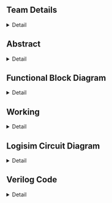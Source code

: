 
<!-- First Section -->
## Team Details
<details>
  <summary>Detail</summary>

  > Semester: 3rd Sem B. Tech. CSE

  > Section: S1

  > Team ID: S1-T3

  > Member-1: Abhijit Kar, 231CS106, abhijitkar.231cs106@nitk.edu.in

  > Member-2: Sarth Santosh Shah, 231CS154, sarthshah.231cs154@nitk.edu.in

  > Member-3: Aaryan Yadav, 231CS104, aaryanyadav.231cs104@nitk.edu.in
</details>

<!-- Second Section -->
## Abstract
<details>
  <summary>Detail</summary>
  
1. **Motivation:** For a runner, every step marks progress, and every heartbeat reflects determination. Running is more than just physical activity—it’s a journey of self-improvement and resilience. To support this growth, a tool is needed to accurately track performance and inspire continuous improvement. Our goal is to create a system that focuses on essential metrics like steps, distance, and heart rate, without the complexity of overcomplicated devices. One of our teammates, an avid runner who has participated in several college events, identified the need for such a device, believing it would help enhance performance. His experience was a key factor in motivating us to pursue this project. Real-time data offers powerful motivation, pushing runners to reach new personal bests. This project is about more than building a performance tracker; it’s about capturing the spirit of running—helping runners celebrate progress, understand their limits, and push beyond them.

2. **Problem Statement:** Optimizing physical performance is essential for runners, athletes, and fitness enthusiasts in today’s active lifestyle. Effective monitoring of performance metrics is crucial for enhancing training efficiency and ensuring user safety during exercise. While many advanced gadgets are available, the challenge lies in creating a simple, cost-effective, and reliable system using fundamental digital logic components. This project proposes the **Runner’s Performance Monitoring System**, utilizing logic gates to measure essential metrics, including steps taken, distance traveled, maximum heart rate, average heart rate, and safety alerts. The system will provide real-time motivational feedback and safety classifications, empowering runners to enhance their training while remaining safe. The core idea is to design a digital system that operates without the complexity of microcontrollers or software solutions. It will leverage combinational circuits, counters, registers, flip-flops, and comparators to process and display necessary data, enabling efficient operation focused on critical parameters for tracking, optimizing, and ensuring the safety of a runner’s performance.

3. **Features:** This system is designed to assist athletes in monitoring their performance during running sessions, using both sequential and combinational circuits. It consists of five key components:
    1. **Heartbeat Monitoring System:** Plays a crucial role in ensuring the athlete’s safety during workouts. It continuously monitors heart rate inputs taken at regular intervals and calculates the average heartbeat instantaneously.
    - The system has two types of classifications:
      - Based on the instantaneous heart rate:
        - a. **Green State (Safe Heartbeat):** Indicates that the athlete’s heart rate is within a safe range, allowing them to continue their activity without concern.
        - b. **Yellow State (Warning):** Signals that the heart rate is approaching a threshold that may require caution, prompting the athlete to be aware of their exertion level.
        - c. **Red State (Emergency Heartbeat):** Represents a critical condition where the heart rate exceeds safe limits. If this state is reached, an alarm is triggered to alert the athlete to take immediate action.
      - Based on the average heart rate: At the end of the run, the system evaluates the athlete’s average heart rate and classifies their performance into one of three distinct stages:
        - a. **Warmup Zone:** The athlete’s average heart rate remains low, indicating a light exercise intensity, suitable for warming up the body before engaging in more strenuous activity.
        - b. **Fat Burning Zone:** The heart rate is elevated to an optimal range for burning fat, where the body efficiently uses fat as the primary energy source. This zone is ideal for sustained, moderate-intensity exercise.
        - c. **Maximum Effort Zone:** The heart rate reaches a high level, pushing the athlete into a more intense workout. This is ideal for short bursts of high-intensity effort.
    - Additionally, the system records the peak heartbeat of the athlete during the session, providing valuable data for evaluating cardiovascular fitness. Knowing the peak heart rate helps athletes adjust their training intensity and avoid overexertion.
    2. **Pedometer:** Tracks the steps covered by the athlete and calculates the distance traveled during their run. It requires the user to input their stride length, which allows for accurate distance measurements.
    - **Key Features include:**
      - **Real-Time Step Counting:** Continuously counts the number of steps taken, providing immediate feedback on the athlete’s activity level.
      - **Distance Calculation:** Displays the total distance covered based on the stride length, enabling athletes to set and achieve distance goals.
      - **Speed Calculation:** Calculates and displays the athlete’s speed in real-time, helping them gauge their pace and make adjustments as needed.
      - **Time Tracking:** Records the duration of the workout, allowing users to analyze their pace and improve their running strategy.
      - **Calories Burnt Calculation and Display:** The system provides an estimate of how many calories the athlete has burned during the session.
      - Trainer Module: Before starting a run, the user selects the type of run (e.g., light jog, sprint), and the system informs them in real-time whether they are meeting the expected performance.

    3. **Time Monitoring System:** It includes a stopwatch that activates when the athlete starts their activity. This stopwatch is vital, as multiple components in the system depend on it. It continuously tracks the duration of the workout and is essential for calculating key performance metrics, including speed, distance covered, and calories burned. Its integration ensures real-time accuracy and consistency, supporting other features like heartbeat monitoring and the pedometer. This allows athletes to receive precise feedback on their performance and make informed adjustments during their sessions.

    4.  **Progress Evaluator:** Compares the athlete’s current session performance with data from previous sessions. This feature
  shows whether the athlete’s performance has improved or declined, helping them adjust their training for better results over
    time.
  

    5. **End of Session Summary:** At the conclusion of each workout session, the system provides a comprehensive end-of-session summary. This summary includes:
    - Average heartbeat
    - Peak heartbeat
    - Total distance covered
    - Total calories burnt
    - Total workout duration
    - Improvement compared to previous run 
    This summary helps athletes analyze their performance, set future goals, and track their progress over time.
</details>

<!-- Third Section -->
## Functional Block Diagram
<details>
  <summary>Detail</summary>

![Untitled Diagram drawio (4) (1)](https://github.com/user-attachments/assets/785d833a-a684-407d-bc69-eff523959269)

</details>


<!-- Fourth Section -->
## Working
<details>
  <summary>Detail</summary>
      Main Module: In this system, the user’s heart rate and steps per second are provided as inputs. Additionally, the user
      selects the type of run, which can be either a walk, light jog, fast jog, or sprint. The circuit is activated by a start button
      that links and synchronizes all the other modules. When the user initiates the run, the input data is stored and distributed to
      the various modules, each responsible for specific functionalities and calculations. These modules process the data to generate
      different classifications based on the user’s performance. Upon completion of the run, the final results are displayed, providing a
      comprehensive overview of the runner’s performance.

  ## 1. Stopwatch (Time Monitoring System)  
This module governs the operation of the entire circuit. It is enabled when the runner starts running and is deactivated once the run is completed. The module consists of the following submodules:  

- **Timer Module**: Utilizes mod-10 and mod-6 counters to generate the time elapsed in hours, minutes, and seconds.  
- **Timer Display Module**: Comprises 7-segment display decoders and converters for displaying the elapsed time.  

## 2. Heart Rate Monitoring System  
This system tracks and evaluates the runner's heart rate and includes the following components:  

- **Heart Rate Generator Module**: Acts as a replacement for a heart rate sensor, generating unique heart rate values every second using specific logic, which are then input into the system.  
- **Average Heart Rate and Calories Burnt Module**: Employs combinational circuits to calculate two key features: average heart rate and calories burned. For calories burned, we developed a formula that closely replicates real-world values using the average heart rate for calculations:  
  - **Calories Burnt = Average Heart Rate × Time Elapsed × Constant** (where constant = 0.0015).  
- **Performance Evaluator**: This module evaluates the runner's performance by comparing the current heart rate values to those from a previous run. After each run, the instantaneous heart rate values are stored in a set of registers governed by specific logic. During the next run, current values are compared to the previously stored values, and the registers are updated regularly after each run is completed.  
- **Peak Heart Rate**: The maximum heart rate of the runner is updated instantaneously.  

The system makes two types of classifications:  
1. Based on instantaneous heart rate.  
2. Based on average heart rate.  

## 3. Pedometer  
This module focuses on calculating various parameters based on the runner's steps per second and allows the runner to select the type of run they desire:  

- **Step Generator**: Serves as a replacement for a step sensor, generating unique values of steps per second using specific logic every second, which are passed as input to the system.  
- **Speed and Distance Module**: Comprises combinational circuits for performing arithmetic calculations related to speed and distance.  
- **Trainer Module**: Compares the runner's current speed to their desired speed (indicated by the input type of run) and provides real-time feedback to help the runner adjust their pace as needed.  

## 4. Display Modules  
This module consists of components that convert binary numbers to BCD (Binary-Coded Decimal) numbers. The BCD values are then utilized by a 7-segment display decoder, which finally displays the output in decimal format. This feature simplifies comprehension for the user, as reading binary values can be tedious.
      

     


  
### State Diagram:

![final drawio (1)](https://github.com/user-attachments/assets/55497d9f-feb3-4b16-aa4c-1251be80ded6)


### Module Functional Table:

| Module                | Input Signals                        | Output Signals               | Operation / Description                                                                                                                                 |
|-----------------------|--------------------------------------|------------------------------|---------------------------------------------------------------------------------------------------------------------------------------------------------|
| FullAdder Dataflow     | a, b, cin (1-bit each)               | sum, cout (1-bit each)        | Performs the sum of three 1-bit inputs: sum = a ^ b ^ cin, cout = (a & b) | (cin & (a ^ b))                                                              |
| LogicalAdder Dataflow  | a, b (32-bit)                        | sum (32-bit)                  | Performs 32-bit addition using full adders.                                                                                                             |
| GateLevel Multiplier   | A, B (32-bit)                        | Product (32-bit)              | Computes the product of two 32-bit inputs using gate-level logic.                                                                                       |
| mag_comp 8bit          | a[7:0], b[7:0] (8-bit)               | p, r, q (1-bit each)          | Compares two 8-bit inputs: p = a < b, r = a > b, q = a == b.                                                                                             |
| D Flip Flop            | D, clk, rst (1-bit each)             | Q (1-bit)                     | A D flip-flop that stores data on the rising edge of the clock or resets asynchronously.                                                                 |
| Register 16            | D[15:0], clk, rst (16-bit data, clk) | Q[15:0]                       | Stores 16-bit input data and provides it as output on the next clock cycle, with reset functionality.                                                   |
| HeartRate Comparator   | hr_input (8-bit)                     | hr_classification (2-bit)     | Classifies heart rate into safe, warning, or emergency zones.                                                                                           |
| Workout Intensity Comp | avg_heart_rate (32-bit)              | workout_intensity (2-bit)     | Classifies workout intensity based on average heart rate into warmup, fat burn, or intense cardio.                                                      |

### StepCalculatorDataflow Truth Table:

| Cycle | hr_input | steps_per_second | stride_length | valid_input | total_steps |
|-------|----------|------------------|---------------|-------------|-------------|
| 1     | 130      | 1                | 80            | 1           | 1           |
| 2     | 140      | 2                | 80            | 1           | 3           |
| 3     | 160      | 3                | 80            | 1           | 6           |
| 4     | 180      | 4                | 80            | 1           | 10          |
| 5     | 200      | 3                | 80            | 1           | 13          |

| Total Distance (cm) | Time Elapsed (s) | Heart Rate Classification | Max Heart Rate |
|---------------------|------------------|---------------------------|----------------|
| 240                 | 1                | Safe (00)                  | 130            |
| 400                 | 2                | Safe (00)                  | 140            |
| 720                 | 3                | Warning (01)               | 160            |
| 960                 | 4                | Warning (01)               | 180            |
| 1200                | 5                | Emergency (10)             | 200            |

| Total Calories (kcal) | Average Heart Rate | Speed (cm/s) |
|-----------------------|--------------------|--------------|
| 1.95                  | 130                | 240          |
| 5.1                   | 135                | 200          |
| 11.4                  | 143.3              | 240          |
| 21.0                  | 152.5              | 240          |
| 33.0                  | 162                | 240          |

</details>

<!-- Fifth Section -->
## Logisim Circuit Diagram
<details>
  <summary>Detail</summary>
This is the main module of the circuit.
	<details>
  <summary>MAIN</summary>
		This is the Main Module which integrates all the submodules to form our runner's performance monitoring system .

![MAIN MODULE](https://github.com/user-attachments/assets/433005a2-aa8d-44f4-93d6-425e3d984978)

 </details>
The submodules of HEART RATE MONITORING COMPONENT  are
<details>
  <summary>HR GENERATOR </summary>

![HR_GENERATOR](https://github.com/user-attachments/assets/dee01c50-5517-4310-a1c7-159137277b88)

</details>
<details>
  <summary>PERFORMANCE EVALUATOR </summary>
	

![PERFORMANCE_EVALUATOR-](https://github.com/user-attachments/assets/869fce95-c6b6-43c1-90e2-3c38eef5ae86)

</details>
<details>
  <summary>AVG HR AND CALORIE</summary>


![AVG HR AND CALORIE](https://github.com/user-attachments/assets/018eb8fe-c0f7-434b-954b-b32a0c56e394)

</details>
<details>
  <summary>PEAK HR</summary>

![PEAK HR](https://github.com/user-attachments/assets/45247788-4650-4730-8630-9a565f51d9dc)

</details>
The Submodules of Pedometer are :
<details>
  <summary>STEP GENERATOR</summary>


![STEP_GENERATOR](https://github.com/user-attachments/assets/13cb5c3b-2397-46df-a8cb-dcb7e6e73114)

</details>
<details>
  <summary>TRAINER</summary>
	
![TRAINER](https://github.com/user-attachments/assets/79a3dcdd-9b74-4788-a1da-75daaf720a87)

</details>
<details>
  <summary>SPEED N DISTANCE</summary>
	
![SPEED N DISTANCE](https://github.com/user-attachments/assets/2bf96dd7-5b52-4df8-bc01-c409ae4fa1bb)


</details>
The Submodules for STOP WATCH and DISPLAYING
<details>
  <summary>TIMER</summary>
	
![TIMER](https://github.com/user-attachments/assets/57d6230a-6f5f-4b73-8645-f0f1e337d27b)


</details>
<details>
  <summary>TIMER DISPLAY</summary>
	

![TIMER FOR STOPWATCH](https://github.com/user-attachments/assets/44231d29-820d-40fa-990b-715ed8d7a526)

</details>
<details>
  <summary>7-bit Binary to BCD </summary>


![7-BIT BINARY TO BCD](https://github.com/user-attachments/assets/bbc6e9e2-c1e7-458e-926d-e2300eb417c7)

</details>
<details>
  <summary>BCD TO 7-SEGMENT</summary>


![BCD TO 7-SEGMENT converter](https://github.com/user-attachments/assets/540d0032-8f07-45f0-b3b3-b480e66adb73)

</details>
<details>
  <summary>CLASSIFIER</summary>
	
![WORKOUT INTENSITY](https://github.com/user-attachments/assets/9e75dec2-ceea-4fbf-b4c8-45844ba78608)


</details>


</details>

<!-- Fifth Section -->
## Verilog Code
<details>
  <summary>Detail</summary>
  THIS IS THE VERILOG CODE IN BOTH GATE LEVEL AND DATA FLOW LEVEL
  <details>
  <summary>GATELEVEL CODE </summary>

  ```verilog
// FlipFlop Module for D Flip-Flop using basic gates
module FlipFlop (
    input D,         // Data input
    input clk,       // Clock input
    input rst,       // Reset input
    output Q         // Output Q
);
    wire rst_n;  // Inverted reset
    wire D_and_clk;
    wire Q_and_clk_n;
    wire Q_next;

    // Invert reset
    not (rst_n, rst);

    // Q_next = (D AND clk) OR (Q AND NOT clk) when not reset
    and (D_and_clk, D, clk);
    not (clk_n, clk);
    and (Q_and_clk_n, Q, clk_n);
    or (Q_next, D_and_clk, Q_and_clk_n);

    // If reset is active, output is 0
    and (Q_rst, rst_n, Q_next);

    // Output assignment
    assign Q = Q_rst;
endmodule

// Clock Divider for generating 1 Hz from 50 MHz clock
module ClockDivider(
    input clk,       // Input clock
    input rst,       // Reset input
    output reg clk_out  // Output clock (1 Hz)
);
    reg [25:0] counter;  // 26-bit counter to divide clock

    always @(posedge clk or posedge rst) begin
        if (rst) begin
            counter <= 26'b0;
            clk_out <= 0;
        end else if (counter == 26'd50_000_000 - 1) begin
            counter <= 26'b0;
            clk_out <= ~clk_out;  // Toggle clock output every 50 million cycles (1 second for 50 MHz)
        end else begin
            counter <= counter + 1;
        end
    end
endmodule


// Stopwatch Module using FlipFlops
module Stopwatch(
    input clk,        // System clock (50 MHz assumed)
    input rst,        // Reset input
    output [5:0] sec, // Seconds counter (0-59)
    output [5:0] min  // Minutes counter (0-59)
);
    wire clk_1hz;  // 1 Hz clock for seconds
    wire [5:0] sec_next, min_next; // Wires for next second and minute values

    // Clock divider to generate 1 Hz clock
    ClockDivider clk_divider (
        .clk(clk),
        .rst(rst),
        .clk_out(clk_1hz)
    );

    // Flip-flops for seconds
    FlipFlop ff_sec0 (.D(sec_next[0]), .clk(clk_1hz), .rst(rst), .Q(sec[0]));
    FlipFlop ff_sec1 (.D(sec_next[1]), .clk(clk_1hz), .rst(rst), .Q(sec[1]));
    FlipFlop ff_sec2 (.D(sec_next[2]), .clk(clk_1hz), .rst(rst), .Q(sec[2]));
    FlipFlop ff_sec3 (.D(sec_next[3]), .clk(clk_1hz), .rst(rst), .Q(sec[3]));
    FlipFlop ff_sec4 (.D(sec_next[4]), .clk(clk_1hz), .rst(rst), .Q(sec[4]));
    FlipFlop ff_sec5 (.D(sec_next[5]), .clk(clk_1hz), .rst(rst), .Q(sec[5]));

    // Flip-flops for minutes
    FlipFlop ff_min0 (.D(min_next[0]), .clk(clk_1hz), .rst(rst), .Q(min[0]));
    FlipFlop ff_min1 (.D(min_next[1]), .clk(clk_1hz), .rst(rst), .Q(min[1]));
    FlipFlop ff_min2 (.D(min_next[2]), .clk(clk_1hz), .rst(rst), .Q(min[2]));
    FlipFlop ff_min3 (.D(min_next[3]), .clk(clk_1hz), .rst(rst), .Q(min[3]));
    FlipFlop ff_min4 (.D(min_next[4]), .clk(clk_1hz), .rst(rst), .Q(min[4]));
    FlipFlop ff_min5 (.D(min_next[5]), .clk(clk_1hz), .rst(rst), .Q(min[5]));

    // Logic for next second and minute values
    assign sec_next = (sec == 59) ? 0 : sec + 1;  // Reset seconds to 0 when reaching 59
    assign min_next = (sec == 59) ? ((min == 59) ? 0 : min + 1) : min;  // Increment minutes when seconds reset
endmodule

// Full Adder Gatelevel Implementation
module FullAdderGate (
    input a,
    input b,
    input cin,
    output sum,
    output cout
);
    wire xor_ab, and_ab, and_cin_xor_ab;

    // XOR gates for sum
    xor (xor_ab, a, b);       // First XOR for a and b
    xor (sum, xor_ab, cin);   // Second XOR with cin to get sum

    // AND and OR gates for carry out
    and (and_ab, a, b);                     // AND gate for a and b
    and (and_cin_xor_ab, cin, xor_ab);      // AND gate for cin and (a ^ b)
    or (cout, and_ab, and_cin_xor_ab);      // OR gate for carry out
endmodule

// 32-bit Logical Adder using Full Adders (Gate-Level)
module LogicalAdderGate (
    input [31:0] a,
    input [31:0] b,
    output [31:0] sum
);
    wire [31:0] carry;  // Carry outputs from the full adders

    // Instantiate the first Full Adder (Least Significant Bit)
    FullAdderGate fa0 (
        .a(a[0]),
        .b(b[0]),
        .cin(1'b0),       // Initial carry input is 0
        .sum(sum[0]),
        .cout(carry[0])
    );

    genvar i;
    generate
        for (i = 1; i < 32; i = i + 1) begin: adder_chain
            // Instantiate a Full Adder for each bit
            FullAdderGate fa (
                .a(a[i]),
                .b(b[i]),
                .cin(carry[i-1]), // Previous carry
                .sum(sum[i]),
                .cout(carry[i])
            );
        end
    endgenerate
endmodule

// 32-bit Multiplier GateLevel Implementation
module GateLevelMultiplierDataflow (
    input [31:0] A,    // 32-bit multiplicand
    input [31:0] B,    // 32-bit multiplier
    output [31:0] Product // 32-bit product
);
    wire [31:0] partial_product[31:0];
    wire [31:0] sum[31:0];       // Wires to hold intermediate sums
    wire [31:0] carry[31:0];     // Wires to hold intermediate carries

    genvar i, j;

    // Generate partial products using AND gates
    generate
        for (i = 0; i < 32; i = i + 1) begin: partial_product_generation
            for (j = 0; j < 32; j = j + 1) begin: generate_partial_products
                and (partial_product[i][j], A[j], B[i]);  // AND operation for each bit
            end
        end
    endgenerate

    // Initialize the first row as the first partial product without carry addition
    assign sum[0] = partial_product[0];
    assign carry[0] = 0;  // No carry in the first row

    // Summing partial products using full adders
    generate
        for (i = 1; i < 32; i = i + 1) begin: summation_loop
            for (j = 0; j < 32; j = j + 1) begin: full_adder_summation
                if (j == 0) begin
                    // Handle the least significant bit (LSB) without carry-in
                    FullAdderGate fa (
                        .a(partial_product[i][j]),
                        .b(sum[i-1][j]),
                        .cin(1'b0),
                        .sum(sum[i][j]),
                        .cout(carry[i][j])
                    );
                end else begin
                    // Handle the other bits with carry-in
                    FullAdderGate fa (
                        .a(partial_product[i][j]),
                        .b(sum[i-1][j]),
                        .cin(carry[i][j-1]),  // Carry from previous bit
                        .sum(sum[i][j]),
                        .cout(carry[i][j])
                    );
                end
            end
        end
    endgenerate

    // The final product is the sum of all partial products
    assign Product = sum[31];

endmodule

// 8-bit Comparator using Dataflow
module mag_comp8bit (
    input a0, a1, a2, a3, a4, a5, a6, a7,  // 8-bit input a
    input b0, b1, b2, b3, b4, b5, b6, b7,  // 8-bit input b
    output p,                              // p = (a < b)
    output r,                              // r = (a > b)
    output q                               // q = (a = b)
);
    wire eq7, eq6, eq5, eq4, eq3, eq2, eq1, eq0;

    // Gate-level equality condition (q = a == b)
    xnor(eq7, a7, b7);  // XNOR gate for a7 and b7
    xnor(eq6, a6, b6);  // XNOR gate for a6 and b6
    xnor(eq5, a5, b5);  // XNOR gate for a5 and b5
    xnor(eq4, a4, b4);  // XNOR gate for a4 and b4
    xnor(eq3, a3, b3);  // XNOR gate for a3 and b3
    xnor(eq2, a2, b2);  // XNOR gate for a2 and b2
    xnor(eq1, a1, b1);  // XNOR gate for a1 and b1
    xnor(eq0, a0, b0);  // XNOR gate for a0 and b0

endmodule
    and (q, eq7, eq6, eq5, eq4, eq3, eq2, eq1, eq0);  // AND all equality checks for q

    // Gate-level less than condition (p = a < b)
    wire lt7, lt6, lt5, lt4, lt3, lt2, lt1, lt0;
    wire n_eq7, n_eq6, n_eq5, n_eq4, n_eq3, n_eq2, n_eq1;

    not (n_eq7, eq7);  // Inverted equality for a7 and b7
    not (n_eq6, eq6);  // Inverted equality for a6 and b6
    not (n_eq5, eq5);  // Inverted equality for a5 and b5
    not (n_eq4, eq4);  // Inverted equality for a4 and b4
    not (n_eq3, eq3);  // Inverted equality for a3 and b3
    not (n_eq2, eq2);  // Inverted equality for a2 and b2
    not (n_eq1, eq1);  // Inverted equality for a1 and b1

    and (lt7, n_eq7, ~a7, b7);  // (a7 < b7)
    and (lt6, eq7, n_eq6, ~a6, b6);  // a7 = b7, (a6 < b6)
    and (lt5, eq7, eq6, n_eq5, ~a5, b5);  // a7 = b7, a6 = b6, (a5 < b5)
    and (lt4, eq7, eq6, eq5, n_eq4, ~a4, b4);  // a7 = b7, a6 = b6, a5 = b5, (a4 < b4)
    and (lt3, eq7, eq6, eq5, eq4, n_eq3, ~a3, b3);  // a7 = b7, a6 = b6, a5 = b5, a4 = b4, (a3 < b3)
    and (lt2, eq7, eq6, eq5, eq4, eq3, n_eq2, ~a2, b2);  // a7 = b7, a6 = b6, a5 = b5, a4 = b4, a3 = b3, (a2 < b2)
    and (lt1, eq7, eq6, eq5, eq4, eq3, eq2, n_eq1, ~a1, b1);  // a7 = b7, a6 = b6, a5 = b5, a4 = b4, a3 = b3, a2 = b2, (a1 < b1)
    and (lt0, eq7, eq6, eq5, eq4, eq3, eq2, eq1, ~a0, b0);  // a7 = b7, a6 = b6, a5 = b5, a4 = b4, a3 = b3, a2 = b2, a1 = b1, (a0 < b0)

    or (p, lt7, lt6, lt5, lt4, lt3, lt2, lt1, lt0);  // OR all less than conditions for p

    // Gate-level greater than condition (r = a > b)
    wire gt7, gt6, gt5, gt4, gt3, gt2, gt1, gt0;

    and (gt7, n_eq7, a7, ~b7);  // (a7 > b7)
    and (gt6, eq7, n_eq6, a6, ~b6);  // a7 = b7, (a6 > b6)
    and (gt5, eq7, eq6, n_eq5, a5, ~b5);  // a7 = b7, a6 = b6, (a5 > b5)
    and (gt4, eq7, eq6, eq5, n_eq4, a4, ~b4);  // a7 = b7, a6 = b6, a5 = b5, (a4 > b4)
    and (gt3, eq7, eq6, eq5, eq4, n_eq3, a3, ~b3);  // a7 = b7, a6 = b6, a5 = b5, a4 = b4, (a3 > b3)
    and (gt2, eq7, eq6, eq5, eq4, eq3, n_eq2, a2, ~b2);  // a7 = b7, a6 = b6, a5 = b5, a4 = b4, a3 = b3, (a2 > b2)
    and (gt1, eq7, eq6, eq5, eq4, eq3, eq2, n_eq1, a1, ~b1);  // a7 = b7, a6 = b6, a5 = b5, a4 = b4, a3 = b3, a2 = b2, (a1 > b1)
    and (gt0, eq7, eq6, eq5, eq4, eq3, eq2, eq1, a0, ~b0);  // a7 = b7, a6 = b6, a5 = b5, a4 = b4, a3 = b3, a2 = b2, a1 = b1, (a0 > b0)

    or (r, gt7, gt6, gt5, gt4, gt3, gt2, gt1, gt0);  // OR all greater than conditions for r

endmodule

// Heart Rate Comparator  Implementation
module HeartRateComparatorDataflow (
    input [7:0] hr_input,
    output [1:0] hr_classification
);
    //  modeling for heart rate classification
    assign hr_classification = (hr_input <= 150) ? 2'b00 :
                               (hr_input <= 180) ? 2'b01 : 2'b10;  // Safe, Warning, Emergency
endmodule

// Workout Intensity Comparator
module WorkoutIntensityComparatorDataflow (
    input [31:0] avg_heart_rate,
    output [1:0] workout_intensity
);
    //  modeling for workout intensity
    assign workout_intensity = (avg_heart_rate < 120) ? 2'b00 :   // WARMUP
                               (avg_heart_rate <= 160) ? 2'b01 :  // FAT BURN
                               2'b10;  // INTENSE CARDIO
endmodule

// Step Calculator 
module StepCalculatorDataflow (
    input wire clk,
    input wire rst,
    input wire [7:0] hr_input,
    input wire [2:0] steps_per_second,
    input wire [7:0] stride_length,
    input wire valid_input,
    output reg [15:0] total_steps,
    output reg [31:0] total_distance,
    output reg [31:0] distance_per_second,
    output reg [7:0] time_elapsed,
    output wire [1:0] heart_rate_classification,
    output reg [7:0] max_heart_rate,
    output reg [31:0] total_calories,
    output reg [31:0] average_heart_rate,
    output wire [1:0] workout_intensity,
    output reg [15:0] speed
);

    reg [31:0] heart_rate_sum;
    reg [7:0] heart_rate_count;
    reg [7:0] time_counter;
    wire [31:0] distance_this_second;
    wire [31:0] calories_this_second;

    //  modeling for distance and calories
    assign distance_this_second = steps_per_second * stride_length;
    assign calories_this_second = (15 * time_elapsed * average_heart_rate) / 8000;  // Based on time and avg HR

    // Heart rate and workout intensity classification
    HeartRateComparatorDataflow hr_comparator (
        .hr_input(hr_input),
        .hr_classification(heart_rate_classification)
    );

    WorkoutIntensityComparatorDataflow workout_intensity_comparator (
        .avg_heart_rate(average_heart_rate),
        .workout_intensity(workout_intensity)
    );

    always @(posedge clk or posedge rst) begin
        if (rst) begin
            total_steps <= 0;
            total_distance <= 0;
            distance_per_second <= 0;
            time_counter <= 0;
            time_elapsed <= 0;
            max_heart_rate <= 0;
            total_calories <= 0;
            average_heart_rate <= 0;
            heart_rate_sum <= 0;
            heart_rate_count <= 0;
            speed <= 0;
        end else if (valid_input) begin
            total_steps <= total_steps + steps_per_second;  //  addition for steps
            total_distance <= total_distance + distance_this_second;  // Update distance
            total_calories <= calories_this_second;  // Update calories

            // Heart rate tracking
            if (hr_input > max_heart_rate)
                max_heart_rate <= hr_input;

            heart_rate_sum <= heart_rate_sum + hr_input;
            heart_rate_count <= heart_rate_count + 1;
            average_heart_rate <= heart_rate_sum / heart_rate_count;

            // Time tracking
            time_counter <= time_counter + 1;
            time_elapsed <= time_counter;

            // Speed calculation (distance / time)
            if (time_elapsed > 0)
                speed <= total_distance / time_elapsed;
            else
                speed <= 0;
        end
    end
endmodule

// Heart Rate and Step Comparator Module
module HeartRateAndStepComparator(
    input [7:0] hr_input,           // Current heart rate
    input [7:0] previous_hr,        // Previous heart rate
    input [2:0] steps_input,        // Current steps per second
    input [2:0] previous_steps,     // Previous steps per second
    output reg [1:0] hr_comparison, // 2'b00: same, 2'b01: higher, 2'b10: lower
    output reg step_feedback        // 1: "Good", 0: "Go Faster"
);

    always @(*) begin

        // Compare heart rates
        if (hr_input > previous_hr)
            hr_comparison = 2'b01;  // Higher
        else if (hr_input < previous_hr)
            hr_comparison = 2'b10;  // Lower
        else
            hr_comparison = 2'b00;  // Same

        // Compare steps per second
        if (steps_input >= previous_steps)
            step_feedback = 1;      // Good
        else
            step_feedback = 0;      // Go Faster
    end
endmodule

module TimeElapsedCounter(
    input clk_1hz,   // 1 Hz clock input
    input rst,       // Reset input
    output [5:0] time_elapsed  // 6-bit output for seconds (0-59)
);
    wire [5:0] next_value;  // Wire for the next value of the counter
    wire [5:0] carry;       // Carry bits for each flip-flop stage
    wire reset_condition;   // Reset when counter reaches 59 (111011)

    // Flip-flops for each bit of the time_elapsed counter
    FlipFlop ff0 (.D(next_value[0]), .clk(clk_1hz), .rst(rst), .Q(time_elapsed[0]));
    FlipFlop ff1 (.D(next_value[1]), .clk(clk_1hz), .rst(rst), .Q(time_elapsed[1]));
    FlipFlop ff2 (.D(next_value[2]), .clk(clk_1hz), .rst(rst), .Q(time_elapsed[2]));
    FlipFlop ff3 (.D(next_value[3]), .clk(clk_1hz), .rst(rst), .Q(time_elapsed[3]));
    FlipFlop ff4 (.D(next_value[4]), .clk(clk_1hz), .rst(rst), .Q(time_elapsed[4]));
    FlipFlop ff5 (.D(next_value[5]), .clk(clk_1hz), .rst(rst), .Q(time_elapsed[5]));

    // Gate-level logic to increment the counter using 'and' gates only
    and (carry[0], time_elapsed[0], 1'b1);  // Carry for the LSB
    not (next_value[0], time_elapsed[0]);   // Toggle LSB

    and (carry[1], time_elapsed[1], time_elapsed[0]);
    xor (next_value[1], time_elapsed[1], carry[0]);  // Second bit toggles based on carry from LSB

    and (carry[2], time_elapsed[2], carry[1]);
    xor (next_value[2], time_elapsed[2], carry[1]);

    and (carry[3], time_elapsed[3], carry[2]);
    xor (next_value[3], time_elapsed[3], carry[2]);

    and (carry[4], time_elapsed[4], carry[3]);
    xor (next_value[4], time_elapsed[4], carry[3]);

    and (carry[5], time_elapsed[5], carry[4]);
    xor (next_value[5], time_elapsed[5], carry[4]);

    // Reset the counter when it reaches 59 (binary 111011)
    and (reset_condition, time_elapsed[5], time_elapsed[4], time_elapsed[3], ~time_elapsed[2], time_elapsed[1], time_elapsed[0]);

    // Reset logic
    assign next_value = (reset_condition) ? 6'b000000 : next_value;

endmodule
```

</details>
<details>

	

	
 

  <summary>GATELEVEL TESTBENCH CODE </summary>
  
  
```verilog
module step_comparison_tb;

    reg clk;
    reg rst;
    reg [7:0] hr_input_1, hr_input_2;
    reg [2:0] steps_per_second_1, steps_per_second_2;  
    reg valid_input_1, valid_input_2;
    wire [15:0] total_steps_1, total_steps_2;
    wire [31:0] total_distance_1, total_distance_2;
    wire [7:0] time_elapsed_1, time_elapsed_2;
    wire [1:0] heart_rate_classification_1, heart_rate_classification_2;
    wire [7:0] max_heart_rate_1, max_heart_rate_2;
    wire [31:0] total_calories_1, total_calories_2;
    wire [31:0] average_heart_rate_1, average_heart_rate_2;
    wire [1:0] workout_intensity_1, workout_intensity_2;
    wire [15:0] speed_1, speed_2;
    wire [1:0] hr_comparison;
    wire step_feedback;
    reg [7:0] stride_length_1 = 8'b01001011;  // 75 in decimal
    reg [7:0] stride_length_2 = 8'b01001011;  // 75 in decimal

    reg direction_hr_1;  // Direction control for Run 1 (increment/decrement)
    reg direction_hr_2;  // Direction control for Run 2 (increment/decrement)
    reg direction_steps_1;  // Direction control for steps per second (Run 1)
    reg direction_steps_2;  // Direction control for steps per second (Run 2)

    // Instantiate two step calculators for each run
    StepCalculatorDataflow step_calculator_1 (
        .clk(clk),
        .rst(rst),
        .hr_input(hr_input_1),
        .steps_per_second(steps_per_second_1),
        .stride_length(stride_length_1),
        .valid_input(valid_input_1),
        .total_steps(total_steps_1),
        .total_distance(total_distance_1),
        .time_elapsed(time_elapsed_1),
        .heart_rate_classification(heart_rate_classification_1),
        .max_heart_rate(max_heart_rate_1),
        .total_calories(total_calories_1),
        .average_heart_rate(average_heart_rate_1),
        .workout_intensity(workout_intensity_1),
        .speed(speed_1)
    );

    StepCalculatorDataflow step_calculator_2 (
        .clk(clk),
        .rst(rst),
        .hr_input(hr_input_2),
        .steps_per_second(steps_per_second_2),
        .stride_length(stride_length_2),
        .valid_input(valid_input_2),
        .total_steps(total_steps_2),
        .total_distance(total_distance_2),
        .time_elapsed(time_elapsed_2),
        .heart_rate_classification(heart_rate_classification_2),
        .max_heart_rate(max_heart_rate_2),
        .total_calories(total_calories_2),
        .average_heart_rate(average_heart_rate_2),
        .workout_intensity(workout_intensity_2),
        .speed(speed_2)
    );

    // Instantiate the comparator
    HeartRateAndStepComparator comparator (
        .hr_input(hr_input_2),
        .previous_hr(hr_input_1),
        .steps_input(steps_per_second_2),
        .previous_steps(steps_per_second_1),
        .hr_comparison(hr_comparison),
        .step_feedback(step_feedback)
    );

    // Clock generation
    always #5 clk = ~clk;

    initial begin
        // Initialize inputs
        clk = 0;
        rst = 1;
        valid_input_1 = 0;
        valid_input_2 = 0;
        stride_length_1 = 75;
        stride_length_2 = 75;
        hr_input_1 = 110;  // Changed from 121 to 110
        hr_input_2 = 88;  // Changed from 96 to 88
        steps_per_second_1 = 0; // Start at 2 instead of 1
        steps_per_second_2 = 0; // Start at 2 instead of 1
        direction_hr_1 = 1; // Start incrementing for Run 1
        direction_hr_2 = 1; // Start incrementing for Run 2
        direction_steps_1 = 1; // Start incrementing steps for Run 1
        direction_steps_2 = 1; // Start incrementing steps for Run 2

        // Reset the system
        #10 rst = 0;

        // Simulate for 20 cycles
        repeat (20) begin
            #10;
            // Update heart rate for Run 1 (increments/decrements by 11)
            if (direction_hr_1) begin
                hr_input_1 = hr_input_1 + 11;
                if (hr_input_1 >= 198) direction_hr_1 = 0; // Start decrementing at 198
            end else begin
                hr_input_1 = hr_input_1 - 11;
                if (hr_input_1 <= 121) direction_hr_1 = 1; // Start incrementing at 121
            end

            // Update heart rate for Run 2 (increments/decrements by 8)
            if (direction_hr_2) begin
                hr_input_2 = hr_input_2 + 8;
                if (hr_input_2 >= 152) direction_hr_2 = 0; // Start decrementing at 152
            end else begin
                hr_input_2 = hr_input_2 - 8;
                if (hr_input_2 <= 96) direction_hr_2 = 1; // Start incrementing at 96
            end

            // Steps per second pattern for Run 1: 2 → 3 → 4 → 5 → 4 → 3 → 2
            if (direction_steps_1) begin
                steps_per_second_1 = steps_per_second_1 + 1;
                if (steps_per_second_1 == 4) direction_steps_1 = 0; // Start decrementing at 5
            end else begin
                steps_per_second_1 = steps_per_second_1 - 1;
                if (steps_per_second_1 == 1) direction_steps_1 = 1; // Start incrementing at 2
            end

            // Steps per second pattern for Run 2: 2 → 3 → 4 → 5 → 4 → 3 → 2
            if (direction_steps_2) begin
                steps_per_second_2 = steps_per_second_2 + 1;
                if (steps_per_second_2 == 4) direction_steps_2 = 0; // Start decrementing at 5
            end else begin
                steps_per_second_2 = steps_per_second_2 - 1;
                if (steps_per_second_2 == 1) direction_steps_2 = 1; // Start incrementing at 2
            end

            valid_input_1 = 1;
            valid_input_2 = 1;

            #10;
            valid_input_1 = 0;
            valid_input_2 = 0;

            // Print heart rate comparison and step feedback
            $display("HR Run 1: %d, HR Run 2: %d, Comparison: %s", hr_input_1, hr_input_2, (hr_comparison == 2'b01) ? "Higher" : (hr_comparison == 2'b10) ? "Lower" : "Same");
            $display("Steps Run 1: %d, Steps Run 2: %d, Feedback: %s", steps_per_second_1, steps_per_second_2, (step_feedback ? "Good" : "Go Faster"));
        end

        // Display Final Results for Run 1
        $display("Final Results for Run 1:");
        $display("Total Steps: %d", total_steps_1);
        $display("Total Distance: %d cm", total_distance_1);
        $display("Time Elapsed: %d seconds", time_elapsed_1);
        $display("Max Heart Rate: %d", max_heart_rate_1);
        $display("Total Calories: %d", total_calories_1);
        $display("Average Heart Rate: %d", average_heart_rate_1);
        $display("Speed: %f cm/s", speed_1);

        // Display Final Results for Run 2
        $display("Final Results for Run 2:");
        $display("Total Steps: %d", total_steps_2);
        $display("Total Distance: %d cm", total_distance_2);
        $display("Time Elapsed: %d seconds", time_elapsed_2);
        $display("Max Heart Rate: %d", max_heart_rate_2);
        $display("Total Calories: %d", total_calories_2);
        $display("Average Heart Rate: %d", average_heart_rate_2);
        $display("Speed: %f cm/s", speed_2);

        // End simulation
        $finish;
    end

endmodule
```

</details>
<details>

	

	
 

  <summary>DATAFLOW LEVEL CODE </summary>
	
 ```verilog
module D_FlipFlop (
    input D,         // Data input
    input clk,       // Clock input
    input rst,       // Reset input
    output Q         // Output Q
);
    wire not_clk, not_rst, D_clk;

    // Invert the clock and reset
    assign not_clk = ~clk;
    assign not_rst = ~rst;

    // Logic to determine the output Q
    assign D_clk = (D & clk) | (not_clk & Q);

    // Reset logic
    assign Q = (not_rst) ? D_clk : 1'b0; // Output is D_clk unless rst is high
endmodule


// Clock Divider for generating 1 Hz from 50 MHz clock
module ClockDivider(
    input clk,       // Input clock
    input rst,       // Reset input
    output reg clk_out  // Output clock (1 Hz)
);
    reg [25:0] counter;  // 26-bit counter to divide clock

    always @(posedge clk or posedge rst) begin
        if (rst) begin
            counter <= 26'b0;
            clk_out <= 0;
        end else if (counter == 26'd50_000_000 - 1) begin
            counter <= 26'b0;
            clk_out <= ~clk_out;  // Toggle clock output every 50 million cycles (1 second for 50 MHz)
        end else begin
            counter <= counter + 1;
        end
    end
endmodule

// Stopwatch Module using FlipFlops
module Stopwatch(
    input clk,        // System clock (50 MHz assumed)
    input rst,        // Reset input
    output [5:0] sec, // Seconds counter (0-59)
    output [5:0] min  // Minutes counter (0-59)
);
    wire clk_1hz;  // 1 Hz clock for seconds
    wire [5:0] sec_next, min_next; // Wires for next second and minute values

    // Clock divider to generate 1 Hz clock
    ClockDivider clk_divider (
        .clk(clk),
        .rst(rst),
        .clk_out(clk_1hz)
    );

    // Flip-flops for seconds
    D_FlipFlop  ff_sec0 (.D(sec_next[0]), .clk(clk_1hz), .rst(rst), .Q(sec[0]));
    D_FlipFlop  ff_sec1 (.D(sec_next[1]), .clk(clk_1hz), .rst(rst), .Q(sec[1]));
    D_FlipFlop  ff_sec2 (.D(sec_next[2]), .clk(clk_1hz), .rst(rst), .Q(sec[2]));
    D_FlipFlop  ff_sec3 (.D(sec_next[3]), .clk(clk_1hz), .rst(rst), .Q(sec[3]));
    D_FlipFlop  ff_sec4 (.D(sec_next[4]), .clk(clk_1hz), .rst(rst), .Q(sec[4]));
    D_FlipFlop  ff_sec5 (.D(sec_next[5]), .clk(clk_1hz), .rst(rst), .Q(sec[5]));

    // Flip-flops for minutes
    D_FlipFlop  ff_min0 (.D(min_next[0]), .clk(clk_1hz), .rst(rst), .Q(min[0]));
    D_FlipFlop  ff_min1 (.D(min_next[1]), .clk(clk_1hz), .rst(rst), .Q(min[1]));
    D_FlipFlop  ff_min2 (.D(min_next[2]), .clk(clk_1hz), .rst(rst), .Q(min[2]));
    D_FlipFlop ff_min3 (.D(min_next[3]), .clk(clk_1hz), .rst(rst), .Q(min[3]));
    D_FlipFlop  ff_min4 (.D(min_next[4]), .clk(clk_1hz), .rst(rst), .Q(min[4]));
    D_FlipFlop  ff_min5 (.D(min_next[5]), .clk(clk_1hz), .rst(rst), .Q(min[5]));

    // Logic for next second and minute values
    assign sec_next = (sec == 59) ? 0 : sec + 1;  // Reset seconds to 0 when reaching 59
    assign min_next = (sec == 59) ? ((min == 59) ? 0 : min + 1) : min;  // Increment minutes when seconds reset
endmodule
// Full Adder Dataflow Implementation


module BitAdder (
    input [15:0] A,
    input [15:0] B,
    input cin,
    output [15:0] sum,
    output cout
);
    wire [15:0] carry;

    FullAdderDataflow fa0 (.a(A[0]), .b(B[0]), .cin(cin),     .sum(sum[0]), .cout(carry[0]));
    genvar i;
    generate
        for (i = 1; i < 16; i = i + 1) begin : adder_chain
            FullAdderDataflow fa (.a(A[i]), .b(B[i]), .cin(carry[i-1]), .sum(sum[i]), .cout(carry[i]));
        end
    endgenerate

    assign cout = carry[15];
endmodule


// 32-bit Logical Adder using Full Adders (Dataflow)
module LogicalAdderDataflow (
    input [31:0] a,
    input [31:0] b,
    output [31:0] sum
);
    wire [31:0] carry;

    // Dataflow modeling for 32-bit addition
    assign {carry[30:0], sum[0]} = a[0] ^ b[0];  // First bit sum
    assign carry[0] = a[0] & b[0];                // First bit carry

    genvar i;
    generate
        for (i = 1; i < 32; i = i + 1) begin: full_adder_chain
            // Dataflow modeling for each bit
            assign sum[i] = a[i] ^ b[i] ^ carry[i-1]; // Sum using XOR
            assign carry[i] = (a[i] & b[i]) | (carry[i-1] & (a[i] ^ b[i])); // Carry logic
        end
    endgenerate
endmodule


// 32-bit Multiplier Dataflow Implementation
module FullAdderDataflow (
    input a,          // First input
    input b,          // Second input
    input cin,        // Carry input
    output sum,       // Sum output
    output cout       // Carry output
);
    assign sum = a ^ b ^ cin;          // Sum using XOR
    assign cout = (a & b) | (cin & (a ^ b)); // Carry using AND and OR
endmodule

module GateLevelMultiplierDataflow (
    input [31:0] A,    // 32-bit multiplicand
    input [31:0] B,    // 32-bit multiplier
    output [31:0] Product // 32-bit product
);
    wire [31:0] partial_product[31:0];
    wire [31:0] sum[31:0];       // Wires to hold intermediate sums
    wire [31:0] carry[31:0];     // Wires to hold intermediate carries

    genvar i, j;

    // Generate partial products using AND gates
    generate
        for (i = 0; i < 32; i = i + 1) begin: partial_product_generation
            for (j = 0; j < 32; j = j + 1) begin: generate_partial_products
                assign partial_product[i][j] = A[j] & B[i];  // AND operation for each bit
            end
        end
    endgenerate

    // Initialize the first row as the first partial product without carry addition
    assign sum[0] = partial_product[0];
    assign carry[0] = 0;  // No carry in the first row

    // Summing partial products using full adders
    generate
        for (i = 1; i < 32; i = i + 1) begin: summation_loop
            for (j = 0; j < 32; j = j + 1) begin: full_adder_summation
                if (j == 0) begin
                    // Handle the least significant bit (LSB) without carry-in
                    FullAdderDataflow fa (
                        .a(partial_product[i][j]),
                        .b(sum[i-1][j]),
                        .cin(1'b0),
                        .sum(sum[i][j]),
                        .cout(carry[i][j])
                    );
                end else begin
                    // Handle the other bits with carry-in
                    FullAdderDataflow fa (
                        .a(partial_product[i][j]),
                        .b(sum[i-1][j]),
                        .cin(carry[i][j-1]),  // Carry from previous bit
                        .sum(sum[i][j]),
                        .cout(carry[i][j])
                    );
                end
            end
        end
    endgenerate

    // The final product is the sum of all partial products
    assign Product = sum[31];

endmodule


// 8-bit Comparator using Dataflow
module mag_comp8bit (
    input a0, a1, a2, a3, a4, a5, a6, a7, // 8-bit input a
    input b0, b1, b2, b3, b4, b5, b6, b7, // 8-bit input b
    output p,                             // p = (a < b)
    output r,                             // r = (a > b)
    output q                              // q = (a = b)
);

    // Equality condition (q = a == b)
    assign q = (a7 ~^ b7) & (a6 ~^ b6) & (a5 ~^ b5) & (a4 ~^ b4) &
               (a3 ~^ b3) & (a2 ~^ b2) & (a1 ~^ b1) & (a0 ~^ b0);

    // Less than condition (p = a < b)
    assign p = (a7 < b7) || 
               ((a7 ~^ b7) && (a6 < b6)) ||
               ((a7 ~^ b7) && (a6 ~^ b6) && (a5 < b5)) ||
               ((a7 ~^ b7) && (a6 ~^ b6) && (a5 ~^ b5) && (a4 < b4)) ||
               ((a7 ~^ b7) && (a6 ~^ b6) && (a5 ~^ b5) && (a4 ~^ b4) && (a3 < b3)) ||
               ((a7 ~^ b7) && (a6 ~^ b6) && (a5 ~^ b5) && (a4 ~^ b4) && (a3 ~^ b3) && (a2 < b2)) ||
               ((a7 ~^ b7) && (a6 ~^ b6) && (a5 ~^ b5) && (a4 ~^ b4) && (a3 ~^ b3) && (a2 ~^ b2) && (a1 < b1)) ||
               ((a7 ~^ b7) && (a6 ~^ b6) && (a5 ~^ b5) && (a4 ~^ b4) && (a3 ~^ b3) && (a2 ~^ b2) && (a1 ~^ b1) && (a0 < b0));

    // Greater than condition (r = a > b)
    assign r = (a7 > b7) || 
               ((a7 ~^ b7) && (a6 > b6)) ||
               ((a7 ~^ b7) && (a6 ~^ b6) && (a5 > b5)) ||
               ((a7 ~^ b7) && (a6 ~^ b6) && (a5 ~^ b5) && (a4 > b4)) ||
               ((a7 ~^ b7) && (a6 ~^ b6) && (a5 ~^ b5) && (a4 ~^ b4) && (a3 > b3)) ||
               ((a7 ~^ b7) && (a6 ~^ b6) && (a5 ~^ b5) && (a4 ~^ b4) && (a3 ~^ b3) && (a2 > b2)) ||
               ((a7 ~^ b7) && (a6 ~^ b6) && (a5 ~^ b5) && (a4 ~^ b4) && (a3 ~^ b3) && (a2 ~^ b2) && (a1 > b1)) ||
               ((a7 ~^ b7) && (a6 ~^ b6) && (a5 ~^ b5) && (a4 ~^ b4) && (a3 ~^ b3) && (a2 ~^ b2) && (a1 ~^ b1) && (a0 > b0));

endmodule


module Register16 (
    input [15:0] D,   // 16-bit data input
    input clk,        // Clock input
    input rst,        // Reset input
    output [15:0] Q   // 16-bit output
);
    // Instantiate 16 D flip-flops for each bit
    D_FlipFlop dff0 (D[0], clk, rst, Q[0]);
    D_FlipFlop dff1 (D[1], clk, rst, Q[1]);
    D_FlipFlop dff2 (D[2], clk, rst, Q[2]);
    D_FlipFlop dff3 (D[3], clk, rst, Q[3]);
    D_FlipFlop dff4 (D[4], clk, rst, Q[4]);
    D_FlipFlop dff5 (D[5], clk, rst, Q[5]);
    D_FlipFlop dff6 (D[6], clk, rst, Q[6]);
    D_FlipFlop dff7 (D[7], clk, rst, Q[7]);
    D_FlipFlop dff8 (D[8], clk, rst, Q[8]);
    D_FlipFlop dff9 (D[9], clk, rst, Q[9]);
    D_FlipFlop dff10 (D[10], clk, rst, Q[10]);
    D_FlipFlop dff11 (D[11], clk, rst, Q[11]);
    D_FlipFlop dff12 (D[12], clk, rst, Q[12]);
    D_FlipFlop dff13 (D[13], clk, rst, Q[13]);
    D_FlipFlop dff14 (D[14], clk, rst, Q[14]);
    D_FlipFlop dff15 (D[15], clk, rst, Q[15]);
endmodule

// Heart Rate Comparator Dataflow Implementation
module HeartRateComparatorDataflow (
    input [7:0] hr_input,
    output [1:0] hr_classification
);
    // Dataflow modeling for heart rate classification
    assign hr_classification = (hr_input <= 150) ? 2'b00 : 
                               (hr_input <= 180) ? 2'b01 : 2'b10;  // Safe, Warning, Emergency
endmodule

// Workout Intensity Comparator Dataflow
module WorkoutIntensityComparatorDataflow (
    input [31:0] avg_heart_rate,
    output [1:0] workout_intensity
);
    // Dataflow modeling for workout intensity
    assign workout_intensity = (avg_heart_rate < 120) ? 2'b00 :   // WARMUP
                               (avg_heart_rate <= 160) ? 2'b01 :  // FAT BURN
                               2'b10;  // INTENSE CARDIO
endmodule

// Step Calculator Dataflow
module StepCalculatorDataflow (
    input wire clk,
    input wire rst,
    input wire [7:0] hr_input,
    input wire [1:0] steps_per_second,
    input wire [7:0] stride_length,
    input wire valid_input,
    output reg [15:0] total_steps,
    output reg [31:0] total_distance,
    output reg [31:0] distance_per_second,
    output reg [7:0] time_elapsed,
    output wire [1:0] heart_rate_classification,
    output reg [7:0] max_heart_rate,
    output reg [31:0] total_calories,
    output reg [31:0] average_heart_rate,
    output wire [1:0] workout_intensity,
    output reg [15:0] speed
);

    reg [31:0] heart_rate_sum;
    reg [7:0] heart_rate_count;
    reg [7:0] time_counter;
    wire [31:0] distance_this_second;
    wire [31:0] calories_this_second;

    // Dataflow modeling for distance and calories
    assign distance_this_second = steps_per_second * stride_length;
    assign calories_this_second = (15 * time_elapsed * average_heart_rate) / 8000;  // Based on time and avg HR

    // Heart rate and workout intensity classification
    HeartRateComparatorDataflow hr_comparator (
        .hr_input(hr_input),
        .hr_classification(heart_rate_classification)
    );

    WorkoutIntensityComparatorDataflow workout_intensity_comparator (
        .avg_heart_rate(average_heart_rate),
        .workout_intensity(workout_intensity)
    );

    always @(posedge clk or posedge rst) begin
        if (rst) begin
            total_steps <= 0;
            total_distance <= 0;
            distance_per_second <= 0;
            time_counter <= 0;
            time_elapsed <= 0;
            max_heart_rate <= 0;
            total_calories <= 0;
            average_heart_rate <= 0;
            heart_rate_sum <= 0;
            heart_rate_count <= 0;
            speed <= 0;
        end else if (valid_input) begin
            total_steps <= total_steps + steps_per_second;  // Dataflow addition for steps
            total_distance <= total_distance + distance_this_second;  // Update distance
            total_calories <= calories_this_second;  // Update calories

            // Heart rate tracking
            if (hr_input > max_heart_rate)
                max_heart_rate <= hr_input;

            heart_rate_sum <= heart_rate_sum + hr_input;
            heart_rate_count <= heart_rate_count + 1;
            average_heart_rate <= heart_rate_sum / heart_rate_count;

            // Time tracking
            time_counter <= time_counter + 1;
            time_elapsed <= time_counter;

            // Speed calculation (distance / time)
            if (time_elapsed > 0)
                speed <= total_distance / time_elapsed;
            else
                speed <= 0;
        end
    end
endmodule

// Heart Rate and Step Comparator Module
module HeartRateAndStepComparator(
    input [7:0] hr_input,           // Current heart rate
    input [7:0] previous_hr,        // Previous heart rate
    input [1:0] steps_input,        // Current steps per second
    input [1:0] previous_steps,     // Previous steps per second
    output reg [1:0] hr_comparison, // 2'b00: same, 2'b01: higher, 2'b10: lower
    output reg step_feedback        // 1: "Good", 0: "Go Faster"
);

    always @(*) begin
        // Compare heart rates
        if (hr_input > previous_hr)
            hr_comparison = 2'b01;  // Higher
        else if (hr_input < previous_hr)
            hr_comparison = 2'b10;  // Lower
        else
            hr_comparison = 2'b00;  // Same

        // Compare steps per second
        if (steps_input >= previous_steps)
            step_feedback = 1;      // Good
        else
            step_feedback = 0;      // Go Faster
    end
endmodule
```
</details>
<details>

	

	
 

  <summary>DATAFLOW LEVEL TEST BENCH CODE </summary>
	
 ```verilog
	
    module step_comparison_tb;
    reg clk;
    reg rst;
    reg [7:0] hr_input_1, hr_input_2;
    reg [2:0] steps_per_second_1, steps_per_second_2;  // Changed to 3-bit to handle values from 1 to 4
    reg [7:0] stride_length_1, stride_length_2;
    reg valid_input_1, valid_input_2;
    wire [15:0] total_steps_1, total_steps_2;
    wire [31:0] total_distance_1, total_distance_2;
    wire [7:0] time_elapsed_1, time_elapsed_2;
    wire [1:0] heart_rate_classification_1, heart_rate_classification_2;
    wire [7:0] max_heart_rate_1, max_heart_rate_2;
    wire [31:0] total_calories_1, total_calories_2;
    wire [31:0] average_heart_rate_1, average_heart_rate_2;
    wire [1:0] workout_intensity_1, workout_intensity_2;
    wire [15:0] speed_1, speed_2;
    wire [1:0] hr_comparison;
    wire step_feedback;

    reg direction_hr_1;  // Direction control for Run 1 (increment/decrement)
    reg direction_hr_2;  // Direction control for Run 2 (increment/decrement)
    reg direction_steps_1;  // Direction control for steps per second (Run 1)
    reg direction_steps_2;  // Direction control for steps per second (Run 2)

    // Instantiate two step calculators for each run
    StepCalculatorDataflow step_calculator_1 (
        .clk(clk),
        .rst(rst),
        .hr_input(hr_input_1),
        .steps_per_second(steps_per_second_1),
        .stride_length(stride_length_1),
        .valid_input(valid_input_1),
        .total_steps(total_steps_1),
        .total_distance(total_distance_1),
        .time_elapsed(time_elapsed_1),
        .heart_rate_classification(heart_rate_classification_1),
        .max_heart_rate(max_heart_rate_1),
        .total_calories(total_calories_1),
        .average_heart_rate(average_heart_rate_1),
        .workout_intensity(workout_intensity_1),
        .speed(speed_1)
    );

    StepCalculatorDataflow step_calculator_2 (
        .clk(clk),
        .rst(rst),
        .hr_input(hr_input_2),
        .steps_per_second(steps_per_second_2),
        .stride_length(stride_length_2),
        .valid_input(valid_input_2),
        .total_steps(total_steps_2),
        .total_distance(total_distance_2),
        .time_elapsed(time_elapsed_2),
        .heart_rate_classification(heart_rate_classification_2),
        .max_heart_rate(max_heart_rate_2),
        .total_calories(total_calories_2),
        .average_heart_rate(average_heart_rate_2),
        .workout_intensity(workout_intensity_2),
        .speed(speed_2)
    );

    // Instantiate the comparator
    HeartRateAndStepComparator comparator (
        .hr_input(hr_input_2),
        .previous_hr(hr_input_1),
        .steps_input(steps_per_second_2),
        .previous_steps(steps_per_second_1),
        .hr_comparison(hr_comparison),
        .step_feedback(step_feedback)
    );

    // Clock generation
    always #5 clk = ~clk;

    initial begin
        // Initialize inputs
        clk = 0;
        rst = 1;
        valid_input_1 = 0;
        valid_input_2 = 0;
        stride_length_1 = 75;
        stride_length_2 = 75;
        hr_input_1 = 110;  // Changed from 121 to 110
        hr_input_2 = 88;  // Changed from 96 to 88
        steps_per_second_1 =0; // Start at 1
        steps_per_second_2 = 0; // Start at 1
        direction_hr_1 = 1; // Start incrementing for Run 1
        direction_hr_2 = 1; // Start incrementing for Run 2
        direction_steps_1 = 1; // Start incrementing steps for Run 1
        direction_steps_2 = 1; // Start incrementing steps for Run 2

        // Reset the system
        #10 rst = 0;

        // Simulate for 20 cycles
        repeat (20) begin
            #10;
            // Update heart rate for Run 1 (increments/decrements by 11)
            if (direction_hr_1) begin
                hr_input_1 = hr_input_1 + 11;
                if (hr_input_1 >= 198) direction_hr_1 = 0; // Start decrementing at 198
            end else begin
                hr_input_1 = hr_input_1 - 11;
                if (hr_input_1 <= 121) direction_hr_1 = 1; // Start incrementing at 121
            end

            // Update heart rate for Run 2 (increments/decrements by 8)
            if (direction_hr_2) begin
                hr_input_2 = hr_input_2 + 8;
                if (hr_input_2 >= 152) direction_hr_2 = 0; // Start decrementing at 152
            end else begin
                hr_input_2 = hr_input_2 - 8;
                if (hr_input_2 <= 96) direction_hr_2 = 1; // Start incrementing at 96
            end

            // Steps per second pattern for Run 1: 1 → 2 → 3 → 4 → 3 → 2 → 1
            if (direction_steps_1) begin
                steps_per_second_1 = steps_per_second_1 + 1;
                if (steps_per_second_1 == 4) direction_steps_1 = 0; // Start decrementing at 4
            end else begin
                steps_per_second_1 = steps_per_second_1 - 1;
                if (steps_per_second_1 == 1) direction_steps_1 = 1; // Start incrementing at 1
            end

            // Steps per second pattern for Run 2: 1 → 2 → 3 → 4 → 3 → 2 → 1
            if (direction_steps_2) begin
                steps_per_second_2 = steps_per_second_2 + 1;
                if (steps_per_second_2 == 4) direction_steps_2 = 0; // Start decrementing at 4
            end else begin
                steps_per_second_2 = steps_per_second_2 - 1;
                if (steps_per_second_2 == 1) direction_steps_2 = 1; // Start incrementing at 1
            end

            valid_input_1 = 1;
            valid_input_2 = 1;

            #10;
            valid_input_1 = 0;
            valid_input_2 = 0;

            // Print heart rate comparison and step feedback
            $display("HR Run 1: %d, HR Run 2: %d, Comparison: %s", hr_input_1, hr_input_2, (hr_comparison == 2'b01) ? "Higher" : (hr_comparison == 2'b10) ? "Lower" : "Same");
            $display("Steps Run 1: %d, Steps Run 2: %d, Feedback: %s", steps_per_second_1, steps_per_second_2, (step_feedback ? "Good" : "Go Faster"));
        end

        // Display Final Results for Run 1
        $display("Final Results for Run 1:");
        $display("Total Steps: %d", total_steps_1);
        $display("Total Distance: %d cm", total_distance_1);
        $display("Time Elapsed: %d seconds", time_elapsed_1);
        $display("Max Heart Rate: %d", max_heart_rate_1);
        $display("Total Calories: %d", total_calories_1);
        $display("Average Heart Rate: %d", average_heart_rate_1);
        $display("Speed: %f cm/s", speed_1);

        // Display Final Results for Run 2
        $display("Final Results for Run 2:");
        $display("Total Steps: %d", total_steps_2);
        $display("Total Distance: %d cm", total_distance_2);
        $display("Time Elapsed: %d seconds", time_elapsed_2);
        $display("Max Heart Rate: %d", max_heart_rate_2);
        $display("Total Calories: %d", total_calories_2);
        $display("Average Heart Rate: %d", average_heart_rate_2);
        $display("Speed: %f cm/s", speed_2);

        // End simulation
        $finish;
    end
endmodule 
```
</details>
## Logisim Simplified Circuit Diagram
<details>
  <summary>Detail</summary>
  This is the main module of the circuit.
  
  <details>
    <summary>MAIN</summary>
    <img src="https://github.com/user-attachments/assets/512a1b0f-aee5-4b86-8033-c7f5125a362e" alt="Simplified Circuit">
  </details>
</details>

## References
<details>
  <summary>Detail</summary>

  > 1. [How to Train with a Heart Rate Monitor](https://www.rei.com/learn/expert-advice/how-to-train-with-a-heart-rate-monitor.html)
  > 2. [Heart Rate Info](https://tinyurl.com/heartrateinfo)
  > 3. [Running Watch Buying Guide](https://www.runnersneed.com/expert-advice/gear-guides/running-watch-buying-guide.html)

</details>

